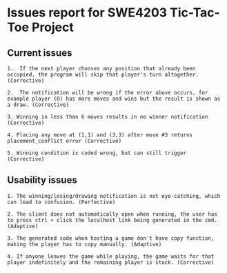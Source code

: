 # Issues report for SWE4203 Tic-Tac-Toe Project

## Current issues

    1.  If the next player chooses any position that already been occupied, the program will skip that player's turn altogether. (Corrective)

    2.  The notification will be wrong if the error above occurs, for example player (O) has more moves and wins but the result is shown as a draw. (Corrective)

    3. Winning in less than 6 moves results in no winner notification (Corrective) 

    4. Placing any move at (1,1) and (3,3) after move #3 returns placement_conflict error (Corrective)

    5. Winning condition is coded wrong, but can still trigger (Corrective)


## Usability issues

    1. The winning/losing/drawing notification is not eye-catching, which can lead to confusion. (Perfective)

    2. The client does not automatically open when running, the user has to press ctrl + click the localhost link being generated in the cmd. (Adaptive)

    3. The generated code when hosting a game don't have copy function, making the player has to copy manually. (Adaptive)

    4. If anyone leaves the game while playing, the game waits for that player indefinitely and the remaining player is stuck. (Corrective)